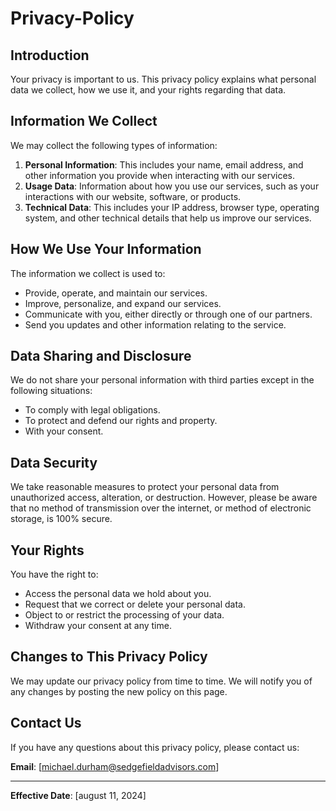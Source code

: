 # Privacy-Policy

## Introduction

Your privacy is important to us. This privacy policy explains what personal data we collect, how we use it, and your rights regarding that data.

## Information We Collect

We may collect the following types of information:

1. **Personal Information**: This includes your name, email address, and other information you provide when interacting with our services.
2. **Usage Data**: Information about how you use our services, such as your interactions with our website, software, or products.
3. **Technical Data**: This includes your IP address, browser type, operating system, and other technical details that help us improve our services.

## How We Use Your Information

The information we collect is used to:

- Provide, operate, and maintain our services.
- Improve, personalize, and expand our services.
- Communicate with you, either directly or through one of our partners.
- Send you updates and other information relating to the service.

## Data Sharing and Disclosure

We do not share your personal information with third parties except in the following situations:

- To comply with legal obligations.
- To protect and defend our rights and property.
- With your consent.

## Data Security

We take reasonable measures to protect your personal data from unauthorized access, alteration, or destruction. However, please be aware that no method of transmission over the internet, or method of electronic storage, is 100% secure.

## Your Rights

You have the right to:

- Access the personal data we hold about you.
- Request that we correct or delete your personal data.
- Object to or restrict the processing of your data.
- Withdraw your consent at any time.

## Changes to This Privacy Policy

We may update our privacy policy from time to time. We will notify you of any changes by posting the new policy on this page.

## Contact Us

If you have any questions about this privacy policy, please contact us:

**Email**: [michael.durham@sedgefieldadvisors.com]

---

**Effective Date**: [august 11, 2024]
